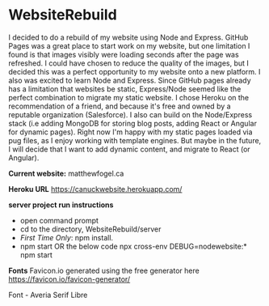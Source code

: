 # WebsiteRebuild
I decided to do a rebuild of my website using Node and Express. GitHub Pages was a great place to start work on my website, but one limitation I found is that images visibly were loading seconds after the page was refreshed. I could have chosen to reduce the quality of the images, but I decided this was a perfect opportunity to my website onto a new platform. I also was excited to learn Node and Express. Since GitHub pages already has a limitation that websites be static, Express/Node seemed like the perfect combination to migrate my static website. I chose Heroku on the recommendation of a friend, and because it's free and owned by a reputable organization (Salesforce). I also can build on the Node/Express stack (i.e adding MongoDB for storing blog posts, adding React or Angular for dynamic pages). Right now I'm happy with my static pages loaded via pug files, as I enjoy working with template engines. But maybe in the future, I will decide that I want to add dynamic content, and migrate to React (or Angular).

**Current website:**
matthewfogel.ca

**Heroku URL**
https://canuckwebsite.herokuapp.com/

**server project run instructions**
* open command prompt
* cd to the directory, WebsiteRebuild/server
* *First Time Only*: npm install.
* npm start OR the below code
    npx cross-env DEBUG=nodewebsite:* npm start


**Fonts**
Favicon.io generated using the free generator here https://favicon.io/favicon-generator/

Font - Averia Serif Libre